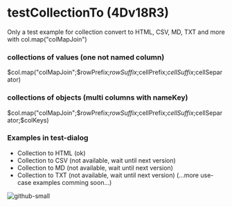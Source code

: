 # testCollectionTo (4Dv18R3)
Only a test example for collection convert to HTML, CSV, MD, TXT and more with col.map("colMapJoin")

### collections of values (one not named column)
$col.map("colMapJoin";$rowPrefix;$rowSuffix;$cellPrefix;$cellSuffix;$cellSeparator)

### collections of objects (multi columns with nameKey)
$col.map("colMapJoin";$rowPrefix;$rowSuffix;$cellPrefix;$cellSuffix;$cellSeparator;$colKeys)

### Examples in test-dialog
- Collection to HTML (ok)
- Collection to CSV (not available, wait until next version)
- Collection to MD (not available, wait until next version)
- Collection to TXT (not available, wait until next version)
(...more use-case examples comming soon...)

![github-small](https://user-images.githubusercontent.com/65073460/82057765-1f3bf180-96c4-11ea-9236-91c385a08e2c.png)
